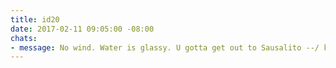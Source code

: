 ```yaml
---
title: id20
date: 2017-02-11 09:05:00 -08:00
chats:
- message: No wind. Water is glassy. U gotta get out to Sausalito --/ kayaking heaven
---
```


